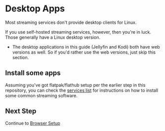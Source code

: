 # Desktop Apps

Most streaming services don't provide desktop clients for Linux.

If you use self-hosted streaming services, however, then you're in luck. Those generally have a Linux desktop version.

* The desktop applications in this guide (Jellyfin and Kodi) both have web versions as well. So if you'd rather use the web versions, just skip this section.

## Install some apps

Assuming you've got flatpak/flathub setup per the earlier step in this repository, you can check the [services list](../services/README.md) for instructions on how to install some common streaming software.

## Next Step

Continue to [Browser Setup](browser/README.md)